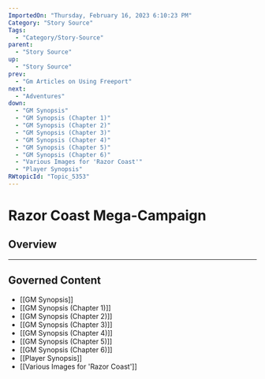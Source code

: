 ```yaml
---
ImportedOn: "Thursday, February 16, 2023 6:10:23 PM"
Category: "Story Source"
Tags:
  - "Category/Story-Source"
parent:
  - "Story Source"
up:
  - "Story Source"
prev:
  - "Gm Articles on Using Freeport"
next:
  - "Adventures"
down:
  - "GM Synopsis"
  - "GM Synopsis (Chapter 1)"
  - "GM Synopsis (Chapter 2)"
  - "GM Synopsis (Chapter 3)"
  - "GM Synopsis (Chapter 4)"
  - "GM Synopsis (Chapter 5)"
  - "GM Synopsis (Chapter 6)"
  - "Various Images for 'Razor Coast'"
  - "Player Synopsis"
RWtopicId: "Topic_5353"
---
```

# Razor Coast Mega-Campaign
## Overview
---
## Governed Content
- [[GM Synopsis]]
- [[GM Synopsis (Chapter 1)]]
- [[GM Synopsis (Chapter 2)]]
- [[GM Synopsis (Chapter 3)]]
- [[GM Synopsis (Chapter 4)]]
- [[GM Synopsis (Chapter 5)]]
- [[GM Synopsis (Chapter 6)]]
- [[Player Synopsis]]
- [[Various Images for 'Razor Coast']]

